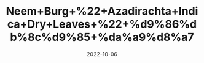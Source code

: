 ---
title: 'Neem+Burg+%22+Azadirachta+Indica+Dry+Leaves+%22+%d9%86%db%8c%d9%85+%da%a9%d8%a7'
date: '2022-10-06' 
metatag: '' 
inventory: '0' 
draft: false 
# meta description 
shortDescripton: 'The+leaf+extract+is+used+to%ef%bf%bdreduce+tooth+plaque+and+to+treat+lice.+Neem+contains+chemicals+that+might+help+reduce+blood+sugar+levels%2c+heal+ulcers+in+the+digestive+tract.'
description: 'Herb'
longdescription: ''
featured: True
# product Price
price: '40.0'
# Product Short Description
shortDescription: 'The+leaf+extract+is+used+to%ef%bf%bdreduce+tooth+plaque+and+to+treat+lice.+Neem+contains+chemicals+that+might+help+reduce+blood+sugar+levels%2c+heal+ulcers+in+the+digestive+tract.'
productID: '02503A0B-3226-ED11-9968-005056B3A416'
type: 'products'
category: 'Herb' 
thumnailproduct: 'https://eraconnect.blob.core.windows.net/product-images/aminsaddiquidawakhana/02503A0B-3226-ED11-9968-005056B3A416.webp' 
images:
  - image: 'https://eraconnect.blob.core.windows.net/product-images/aminsaddiquidawakhana/02503A0B-3226-ED11-9968-005056B3A416.webp'  
Variants:
---